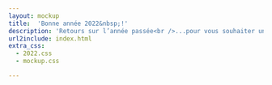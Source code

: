 ```yaml
---
layout: mockup
title:  'Bonne année 2022&nbsp;!'
description: 'Retours sur l’année passée<br />...pour vous souhaiter une belle année <strong>2022</strong>'
url2include: index.html
extra_css:
  - 2022.css
  - mockup.css

--- 
```

